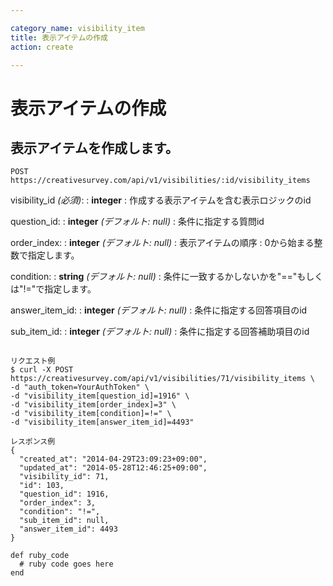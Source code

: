 ```yaml
---

category_name: visibility_item
title: 表示アイテムの作成
action: create

---
```


# 表示アイテムの作成

## 表示アイテムを作成します。

`POST https://creativesurvey.com/api/v1/visibilities/:id/visibility_items`

visibility_id _(必須)_:
: __integer__
: 作成する表示アイテムを含む表示ロジックのid

question_id:
: __integer__ _(デフォルト: null)_
: 条件に指定する質問id

order_index:
: __integer__ _(デフォルト: null)_
: 表示アイテムの順序
: 0から始まる整数で指定します。

condition:
: __string__ _(デフォルト: null)_
: 条件に一致するかしないかを"=="もしくは"!="で指定します。

answer_item_id:
: __integer__ _(デフォルト: null)_
: 条件に指定する回答項目のid

sub_item_id:
: __integer__ _(デフォルト: null)_
: 条件に指定する回答補助項目のid

~~~

リクエスト例
$ curl -X POST https://creativesurvey.com/api/v1/visibilities/71/visibility_items \
-d "auth_token=YourAuthToken" \
-d "visibility_item[question_id]=1916" \
-d "visibility_item[order_index]=3" \
-d "visibility_item[condition]=!=" \
-d "visibility_item[answer_item_id]=4493"

レスポンス例
{
  "created_at": "2014-04-29T23:09:23+09:00",
  "updated_at": "2014-05-28T12:46:25+09:00",
  "visibility_id": 71,
  "id": 103,
  "question_id": 1916,
  "order_index": 3,
  "condition": "!=",
  "sub_item_id": null,
  "answer_item_id": 4493
}

~~~

~~~
def ruby_code
  # ruby code goes here
end
~~~

